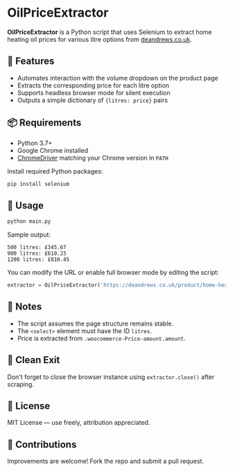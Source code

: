 # OilPriceExtractor

**OilPriceExtractor** is a Python script that uses Selenium to extract home heating oil prices for various litre options from [deandrews.co.uk](https://deandrews.co.uk/product/home-heating-oil/).

## 🧰 Features

- Automates interaction with the volume dropdown on the product page
- Extracts the corresponding price for each litre option
- Supports headless browser mode for silent execution
- Outputs a simple dictionary of `{litres: price}` pairs

## 📦 Requirements

- Python 3.7+
- Google Chrome installed
- [ChromeDriver](https://chromedriver.chromium.org/) matching your Chrome version in `PATH`

Install required Python packages:

```bash
pip install selenium
```

## 🚀 Usage

```bash
python main.py
```

Sample output:

```
500 litres: £345.67
900 litres: £610.23
1200 litres: £810.45
```

You can modify the URL or enable full browser mode by editing the script:

```python
extractor = OilPriceExtractor('https://deandrews.co.uk/product/home-heating-oil/', headless=False)
```

## 📄 Notes

- The script assumes the page structure remains stable.
- The `<select>` element must have the ID `litres`.
- Price is extracted from `.woocommerce-Price-amount.amount`.

## 🧹 Clean Exit

Don't forget to close the browser instance using `extractor.close()` after scraping.

## 📄 License

MIT License — use freely, attribution appreciated.

## 🤝 Contributions

Improvements are welcome! Fork the repo and submit a pull request.
